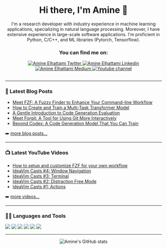<div align="center">

 # Hi there, I'm Amine 👋 
 
I'm a research developer with industry experience in machine learning applications, specializing in natural language processing. Moreover, I have extensive experience in large-scale software applications. I'm proficient in Python, C/C++, and ML libraries (Pytorch, Tensorflow).
 
  ### You can find me on:

<div align="center">
<a href="https://twitter.com/intent/follow?original_referer=https%3A%2F%2Fgithub.com%2FAm1n3e&screen_name=amine_elhattami">
    <img alt="Amine Elhattami Twitter" src="https://img.shields.io/badge/Twitter-1DA1F2?style=for-the-badge&logo=twitter&logoColor=white">
</a>
<a href="https://www.linkedin.com/in/amine-elhattami-73841947/">
    <img alt="Amine Elhattami Linkedin" src="https://img.shields.io/badge/LinkedIn-0077B5?style=for-the-badge&logo=linkedin&logoColor=white">
</a>
<a href="https://amine-elhattami.medium.com/">
    <img alt="Amine Elhattami Medium" src="https://img.shields.io/badge/Medium-12100E?style=for-the-badge&logo=medium&logoColor=white">
</a>
<a href="https://www.youtube.com/channel/UC5HESU2PZakGoNS2pYeO5Og">
    <img alt="Youtube channel" src="https://img.shields.io/badge/YouTube-FF0000?style=for-the-badge&logo=youtube&logoColor=white">
</a>
</div>
  <br>
</div>

---


### 📕 Latest Blog Posts

<!-- BLOG-POST-LIST:START -->
- [Meet FZF: A Fuzzy Finder to Enhance Your Command-line Workflow](https://betterprogramming.pub/meet-fzf-a-fuzzy-finder-to-enhance-your-command-line-workflow-a2890f6a70f8?source=rss-d6424acda24a------2)
- [How to Create and Train a Multi-Task Transformer Model](https://towardsdatascience.com/how-to-create-and-train-a-multi-task-transformer-model-18c54a146240?source=rss-d6424acda24a------2)
- [A Gentle Introduction to Code Generation Evaluation](https://towardsdatascience.com/a-gentle-introduction-to-code-generation-evaluation-c8dff8c3d19a?source=rss-d6424acda24a------2)
- [Meet Forgit: A Tool for Using Git More Interactively](https://betterprogramming.pub/how-to-make-your-git-command-line-interactions-seamless-769d5c148097?source=rss-d6424acda24a------2)
- [Beyond Codex: A Code Generation Model That You Can Train](https://towardsdatascience.com/beyond-codex-a-code-generation-model-that-you-can-train-6ac9bdcba07f?source=rss-d6424acda24a------2)
<!-- BLOG-POST-LIST:END -->

➡️ [more blog posts...](https://amine-elhattami.medium.com/)

---

### 📺 Latest YouTube Videos

<!-- YOUTUBE-LIST:START -->
- [How to setup and customize  FZF for your own workflow](https://www.youtube.com/watch?v=JTnVmkHgxjE)
- [IdeaVim Casts #4: Window Navigation](https://www.youtube.com/watch?v=SfXn1-YIafE)
- [IdeaVim Casts #3: Terminal](https://www.youtube.com/watch?v=bEtZ1a274mo)
- [IdeaVim Casts #2: Distraction Free Mode](https://www.youtube.com/watch?v=vXcc-HnUG18)
- [IdeaVim Casts #1: Actions](https://www.youtube.com/watch?v=hn9BegB-Orc)
<!-- YOUTUBE-LIST:END -->

➡️ [more videos...](https://www.youtube.com/channel/UC5HESU2PZakGoNS2pYeO5Og)

---

### 👩‍💻 Languages and Tools

<div>
<img src="https://img.shields.io/badge/Python-FFD43B?style=for-the-badge&logo=python&logoColor=darkgreen"/>
<img src="https://img.shields.io/badge/C%2B%2B-00599C?style=for-the-badge&logo=c%2B%2B&logoColor=white"/>
<img src="https://img.shields.io/badge/Rust-000000?style=for-the-badge&logo=rust&logoColor=white"/>
<img src="https://img.shields.io/badge/PyTorch-EE4C2C?style=for-the-badge&logo=PyTorch&logoColor=white"/>
<img src="https://img.shields.io/badge/TensorFlow-FF6F00?style=for-the-badge&logo=tensorflow&logoColor=white"/>
<img src="https://img.shields.io/badge/NeoVim-%2357A143.svg?&style=for-the-badge&logo=neovim&logoColor=white"/>
</div>

---

<div align="center">

![Amine's GitHub stats](https://github-readme-stats.vercel.app/api?username=Am1n3e&count_private=true&show_icons=true)

</div>

[twitter]: https://twitter.com/amine_elhattami
[blog]: https://amine-elhattami.medium.com/
[youtube]: https://www.youtube.com/channel/UC5HESU2PZakGoNS2pYeO5Og
[linkedin]: https://linkedin.com/in/amine-elhattami-73841947/
[devEnvPlayList]: https://www.youtube.com/playlist?list=PLYDrCnplQfmGGJLiJ6xtILIHff4ikidYV
[ideaVimCastPlayList]: https://www.youtube.com/playlist?list=PLkwxH9e_vrALRJKu7wfXby3MKeflhTu6B
